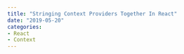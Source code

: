 ```yaml
---
title: "Stringing Context Providers Together In React"
date: "2019-05-20"
categories:
- React
- Context
---
```

